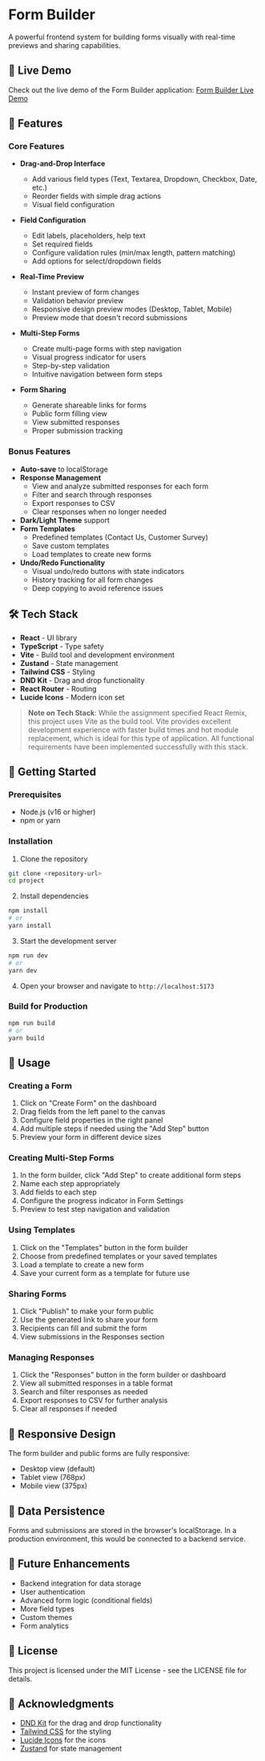 # Form Builder

A powerful frontend system for building forms visually with real-time previews and sharing capabilities.

## 🔗 Live Demo

Check out the live demo of the Form Builder application:
[Form Builder Live Demo](https://22bcs030.github.io/Form-Builder/)

## 🌟 Features

### Core Features
- **Drag-and-Drop Interface**
  - Add various field types (Text, Textarea, Dropdown, Checkbox, Date, etc.)
  - Reorder fields with simple drag actions
  - Visual field configuration
  
- **Field Configuration**
  - Edit labels, placeholders, help text
  - Set required fields
  - Configure validation rules (min/max length, pattern matching)
  - Add options for select/dropdown fields
  
- **Real-Time Preview**
  - Instant preview of form changes
  - Validation behavior preview
  - Responsive design preview modes (Desktop, Tablet, Mobile)
  - Preview mode that doesn't record submissions
  
- **Multi-Step Forms**
  - Create multi-page forms with step navigation
  - Visual progress indicator for users
  - Step-by-step validation
  - Intuitive navigation between form steps
  
- **Form Sharing**
  - Generate shareable links for forms
  - Public form filling view
  - View submitted responses
  - Proper submission tracking

### Bonus Features
- **Auto-save** to localStorage
- **Response Management**
  - View and analyze submitted responses for each form
  - Filter and search through responses
  - Export responses to CSV
  - Clear responses when no longer needed
- **Dark/Light Theme** support
- **Form Templates**
  - Predefined templates (Contact Us, Customer Survey)
  - Save custom templates
  - Load templates to create new forms
- **Undo/Redo Functionality**
  - Visual undo/redo buttons with state indicators
  - History tracking for all form changes
  - Deep copying to avoid reference issues

## 🛠️ Tech Stack

- **React** - UI library
- **TypeScript** - Type safety
- **Vite** - Build tool and development environment
- **Zustand** - State management
- **Tailwind CSS** - Styling
- **DND Kit** - Drag and drop functionality
- **React Router** - Routing
- **Lucide Icons** - Modern icon set

> **Note on Tech Stack**: While the assignment specified React Remix, this project uses Vite as the build tool. Vite provides excellent development experience with faster build times and hot module replacement, which is ideal for this type of application. All functional requirements have been implemented successfully with this stack.

## 🚀 Getting Started

### Prerequisites
- Node.js (v16 or higher)
- npm or yarn

### Installation

1. Clone the repository
```bash
git clone <repository-url>
cd project
```

2. Install dependencies
```bash
npm install
# or
yarn install
```

3. Start the development server
```bash
npm run dev
# or
yarn dev
```

4. Open your browser and navigate to `http://localhost:5173`

### Build for Production

```bash
npm run build
# or
yarn build
```

## 📝 Usage

### Creating a Form
1. Click on "Create Form" on the dashboard
2. Drag fields from the left panel to the canvas
3. Configure field properties in the right panel
4. Add multiple steps if needed using the "Add Step" button
5. Preview your form in different device sizes

### Creating Multi-Step Forms
1. In the form builder, click "Add Step" to create additional form steps
2. Name each step appropriately
3. Add fields to each step
4. Configure the progress indicator in Form Settings
5. Preview to test step navigation and validation

### Using Templates
1. Click on the "Templates" button in the form builder
2. Choose from predefined templates or your saved templates
3. Load a template to create a new form
4. Save your current form as a template for future use

### Sharing Forms
1. Click "Publish" to make your form public
2. Use the generated link to share your form
3. Recipients can fill and submit the form
4. View submissions in the Responses section

### Managing Responses
1. Click the "Responses" button in the form builder or dashboard
2. View all submitted responses in a table format
3. Search and filter responses as needed
4. Export responses to CSV for further analysis
5. Clear all responses if needed

## 📱 Responsive Design

The form builder and public forms are fully responsive:
- Desktop view (default)
- Tablet view (768px)
- Mobile view (375px)

## 🔄 Data Persistence

Forms and submissions are stored in the browser's localStorage. In a production environment, this would be connected to a backend service.

## 🧪 Future Enhancements

- Backend integration for data storage
- User authentication
- Advanced form logic (conditional fields)
- More field types
- Custom themes
- Form analytics

## 📄 License

This project is licensed under the MIT License - see the LICENSE file for details.

## 🙏 Acknowledgments

- [DND Kit](https://dndkit.com/) for the drag and drop functionality
- [Tailwind CSS](https://tailwindcss.com/) for the styling
- [Lucide Icons](https://lucide.dev/) for the icons
- [Zustand](https://github.com/pmndrs/zustand) for state management